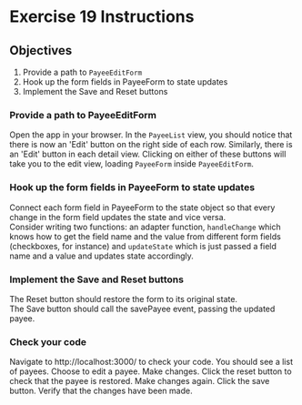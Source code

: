 # Exercise 19 Instructions
## Objectives
1) Provide a path to `PayeeEditForm`  
2) Hook up the form fields in PayeeForm to state updates
3) Implement the Save and Reset buttons

### Provide a path to PayeeEditForm
Open the app in your browser. In the `PayeeList` view, you should notice that 
there is now an 'Edit' button on the right side of each row. Similarly, there is
an 'Edit' button in each detail view. Clicking on either of these buttons will
take you to the edit view, loading `PayeeForm` inside `PayeeEditForm`.

### Hook up the form fields in PayeeForm to state updates
Connect each form field in PayeeForm to the state object so that every change
in the form field updates the state and vice versa.  
Consider writing two functions: an adapter function, `handleChange` which knows
how to get the field name and the value from different form fields (checkboxes, 
for instance) and `updateState` which is just passed a field name and a value and 
updates state accordingly. 

### Implement the Save and Reset buttons
The Reset button should restore the form to its original state.  
The Save button should call the savePayee event, passing the updated payee.

### Check your code
Navigate to http://localhost:3000/ to check your code. You should see a list of payees.
Choose to edit a payee. Make changes. Click the reset button to check that the payee is
restored. Make changes again. Click the save button. Verify that the changes have been made. 
